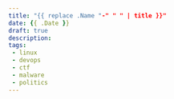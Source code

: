```yaml
---
title: "{{ replace .Name "-" " " | title }}"
date: {{ .Date }}
draft: true
description:
tags:
 - linux
 - devops
 - ctf
 - malware
 - politics
---
```


